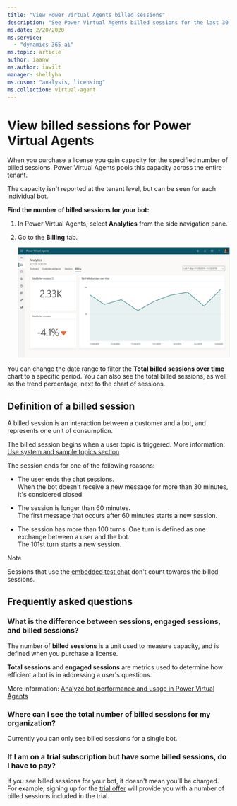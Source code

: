 ```yaml
---
title: "View Power Virtual Agents billed sessions"
description: "See Power Virtual Agents billed sessions for the last 30 or 7 days"
ms.date: 2/20/2020
ms.service:
  - "dynamics-365-ai"
ms.topic: article
author: iaanw
ms.author: iawilt
manager: shellyha
ms.cusom: "analysis, licensing"
ms.collection: virtual-agent
---
```


# View billed sessions for Power Virtual Agents

When you purchase a license you gain capacity for the specified number of billed sessions. Power Virtual Agents pools this capacity across the entire tenant. 

The capacity isn't reported at the tenant level, but can be seen for each individual bot. 

**Find the number of billed sessions for your bot:**

1. In Power Virtual Agents, select **Analytics** from the side navigation pane.

1. Go to the **Billing** tab.

    ![Billed session view](media/analytics-billed-sessions.png)

You can change the date range to filter the **Total billed sessions over time** chart to a specific period. You can also see the total billed sessions, as well as the trend percentage, next to the chart of sessions.

## Definition of a billed session

A billed session is an interaction between a customer and a bot, and represents one unit of consumption. 

The billed session begins when a user topic is triggered. More information: [Use system and sample topics section](authoring-create-edit-topics.md#use-system-and-sample-topics)

The session ends for one of the following reasons: 

- The user ends the chat sessions.  
    When the bot doesn't receive a new message for more than 30 minutes, it's considered closed.

- The session is longer than 60 minutes.  
    The first message that occurs after 60 minutes starts a new session.

- The session has more than 100 turns. One turn is defined as one exchange between a user and the bot.  
    The 101st turn starts a new session. 

> [!Note]
> Sessions that use the [embedded test chat](authoring-test-bot.md) don't count towards the billed sessions.


## Frequently asked questions

### What is the difference between sessions, engaged sessions, and billed sessions?
The number of **billed sessions** is a unit used to measure capacity, and is defined when you purchase a license. 

**Total sessions** and **engaged sessions** are metrics used to determine how efficient a bot is in addressing a user's questions. 

More information: [Analyze bot performance and usage in Power Virtual Agents](analytics-summary.md)

### Where can I see the total number of billed sessions for my organization?

Currently you can only see billed sessions for a single bot.

### If I am on a trial subscription but have some billed sessions, do I have to pay?

If you see billed sessions for your bot, it doesn't mean you'll be charged. For example, signing up for the [trial offer](sign-up-individual.md) will provide you with a number of billed sessions included in the trial.
